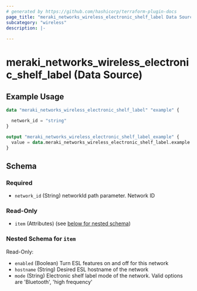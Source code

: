 ```yaml
---
# generated by https://github.com/hashicorp/terraform-plugin-docs
page_title: "meraki_networks_wireless_electronic_shelf_label Data Source - terraform-provider-meraki"
subcategory: "wireless"
description: |-
  
---
```


# meraki_networks_wireless_electronic_shelf_label (Data Source)



## Example Usage

```terraform
data "meraki_networks_wireless_electronic_shelf_label" "example" {

  network_id = "string"
}

output "meraki_networks_wireless_electronic_shelf_label_example" {
  value = data.meraki_networks_wireless_electronic_shelf_label.example.item
}
```

<!-- schema generated by tfplugindocs -->
## Schema

### Required

- `network_id` (String) networkId path parameter. Network ID

### Read-Only

- `item` (Attributes) (see [below for nested schema](#nestedatt--item))

<a id="nestedatt--item"></a>
### Nested Schema for `item`

Read-Only:

- `enabled` (Boolean) Turn ESL features on and off for this network
- `hostname` (String) Desired ESL hostname of the network
- `mode` (String) Electronic shelf label mode of the network. Valid options are 'Bluetooth', 'high frequency'
